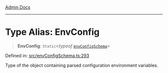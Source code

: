 [Admin Docs](/)

***

# Type Alias: EnvConfig

> **EnvConfig**: `Static`\<*typeof* [`envConfigSchema`](../variables/envConfigSchema.md)\>

Defined in: [src/envConfigSchema.ts:293](https://github.com/NishantSinghhhhh/talawa-api/blob/eec373445d0a4b36c011832ad5010e69e112315d/src/envConfigSchema.ts#L293)

Type of the object containing parsed configuration environment variables.
